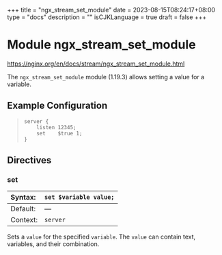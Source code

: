 +++
title = "ngx_stream_set_module"
date = 2023-08-15T08:24:17+08:00
type = "docs"
description = ""
isCJKLanguage = true
draft = false
+++

# Module ngx_stream_set_module

https://nginx.org/en/docs/stream/ngx_stream_set_module.html



The `ngx_stream_set_module` module (1.19.3) allows setting a value for a variable.



## Example Configuration



> ```
> server {
>     listen 12345;
>     set    $true 1;
> }
> ```





## Directives



### set

| Syntax:  | `set $variable value;` |
| :------- | ---------------------- |
| Default: | —                      |
| Context: | `server`               |

Sets a `value` for the specified `variable`. The `value` can contain text, variables, and their combination.